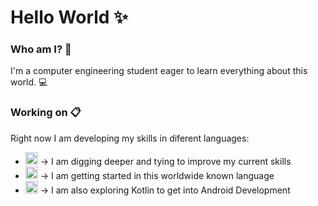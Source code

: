 # Hello World ✨

### Who am I? 💅
I'm a computer engineering student eager to learn everything about this world. 💻

### Working on 📋
Right now I am developing my skills in diferent languages:
- <img width="20" height="20" src="https://img.icons8.com/color/48/c-programming.png" alt="c-programming"/> -> I am digging deeper and tying to improve my current skills
- <img width="20" height="20" src="https://img.icons8.com/color/48/java-coffee-cup-logo--v1.png" alt="java-coffee-cup-logo--v1"/> -> I am getting started in this worldwide known language
- <img width="20" height="20" src="https://img.icons8.com/color/48/kotlin.png" alt="kotlin"/> -> I am also exploring Kotlin to get into Android Development 
